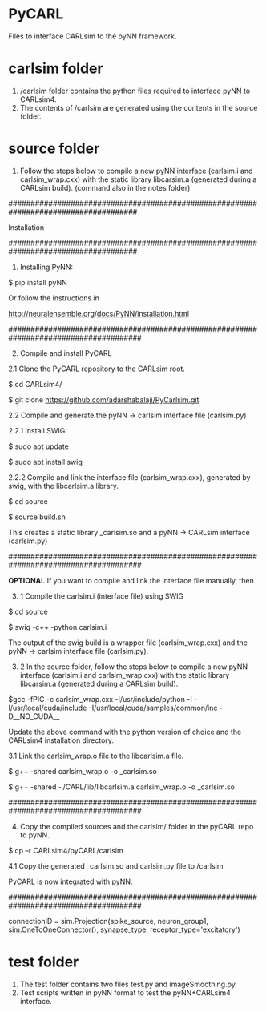 # PyCARL
Files to interface CARLsim to the pyNN framework.

# carlsim folder
1. /carlsim folder contains the python files required to interface pyNN to CARLsim4.
2. The contents of /carlsim are generated using the contents in the source folder. 
 


# source folder
1. Follow the steps below to compile a new pyNN interface (carlsim.i and carlsim_wrap.cxx) with the static library libcarsim.a (generated during a
   CARLsim build). (command also in the notes folder)


#####################################################################################  

Installation 

##################################################################################### 

1. Installing PyNN:  

$ pip install pyNN 

Or follow the instructions in  

http://neuralensemble.org/docs/PyNN/installation.html 



###################################################################################### 



2. Compile and install PyCARL  

2.1 Clone the PyCARL repository to the CARLsim root.  

$ cd CARLsim4/ 

$ git clone https://github.com/adarshabalaji/PyCarlsim.git 

  


2.2 Compile and generate the pyNN -> carlsim  interface file (carlsim.py) 

2.2.1 Install SWIG:  

$ sudo apt update 

$ sudo apt install swig 

 

2.2.2 Compile and link the interface file (carlsim_wrap.cxx), generated by swig, with the libcarlsim.a library.  

$ cd source  

$ source build.sh 

This creates a static library _carlsim.so and a pyNN -> CARLsim interface (carlsim.py) 

 

###################################################################################### 

**OPTIONAL** If you want to compile and link the interface file manually, then   


3. 1 Compile the carlsim.i (interface file) using SWIG 

$ cd source 

$ swig -c++ -python carlsim.i 

The output of the swig build is a wrapper file (carlsim_wrap.cxx) and the pyNN -> carlsim interface file (carlsim.py). 

 

3. 2 In the source folder, follow the steps below to compile a new pyNN interface (carlsim.i and carlsim_wrap.cxx) with the static library libcarsim.a (generated during a CARLsim build).  

$gcc -fPIC -c carlsim_wrap.cxx -I/usr/include/python<version> -I<CARLsim4 include dir> -I/usr/local/cuda/include -I/usr/local/cuda/samples/common/inc -D__NO_CUDA__ 

Update the above command with the python version of choice and the CARLsim4 installation directory. 

3.1 Link the carlsim_wrap.o file to the libcarlsim.a file.  

$ g++ -shared carlsim_wrap.o -o _carlsim.so 

$ g++ -shared ~/CARL/lib/libcarlsim.a carlsim_wrap.o -o _carlsim.so 

  
###################################################################################### 

4. Copy the compiled sources and the carlsim/ folder in the pyCARL repo to pyNN.  

$ cp –r CARLsim4/pyCARL/carlsim <root of pyNN Installation>  

4.1 Copy the generated _carlsim.so and carlsim.py file to <root of pyNN Installation>/carlsim 

 
PyCARL is now integrated with pyNN.  
 
###################################################################################### 

connectionID = sim.Projection(spike_source, neuron_group1, sim.OneToOneConnector(), synapse_type, receptor_type='excitatory') 
# test folder 
1. The test folder contains two files test.py and imageSmoothing.py
2. Test scripts written in pyNN format to test the pyNN+CARLsim4 interface. 
